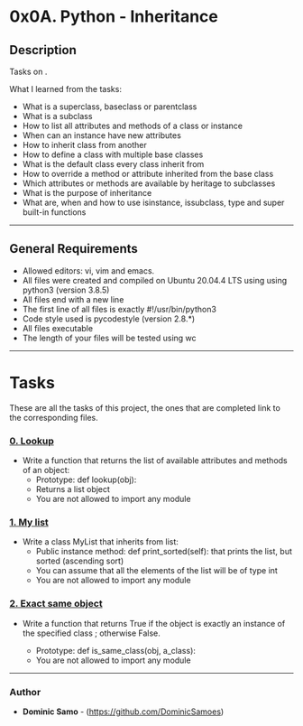 # 0x0A. Python - Inheritance

## Description

Tasks on .

What I learned from the tasks:

* What is a superclass, baseclass or parentclass
* What is a subclass
* How to list all attributes and methods of a class or instance
* When can an instance have new attributes
* How to inherit class from another
* How to define a class with multiple base classes
* What is the default class every class inherit from
* How to override a method or attribute inherited from the base class
* Which attributes or methods are available by heritage to subclasses
* What is the purpose of inheritance
* What are, when and how to use isinstance, issubclass, type and super built-in functions

---

## General Requirements
* Allowed editors: vi, vim and emacs.
* All files were created and compiled on Ubuntu 20.04.4 LTS using using python3 (version 3.8.5)
* All files end with a new line
* The first line of all files is exactly #!/usr/bin/python3
* Code style used is pycodestyle (version 2.8.*)
* All files executable
* The length of your files will be tested using wc
---

# Tasks

These are all the tasks of this project, the ones that are completed link to the corresponding files.

### [0. Lookup](./0-lookup.py)
* Write a function that returns the list of available attributes and methods of an object:
  	- Prototype: def lookup(obj):
	- Returns a list object
	- You are not allowed to import any module

### [1. My list](./1-my_list.py)
* Write a class MyList that inherits from list:
	- Public instance method: def print_sorted(self): that prints the list, but sorted (ascending sort)
	- You can assume that all the elements of the list will be of type int
	- You are not allowed to import any module

### [2. Exact same object](./2-is_same_class.py)
* Write a function that returns True if the object is exactly an instance of the specified class ; otherwise False.

	- Prototype: def is_same_class(obj, a_class):
	- You are not allowed to import any module



---

### Author
* **Dominic Samo** - (https://github.com/DominicSamoes)
